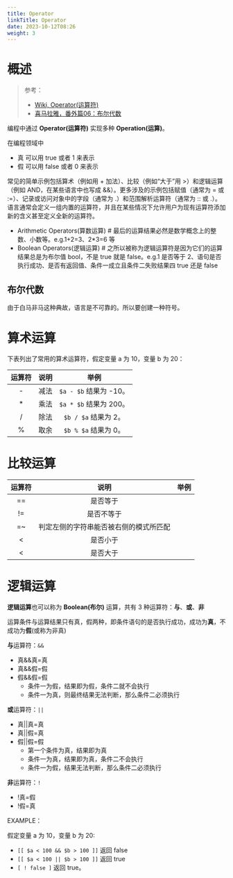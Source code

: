 ```yaml
---
title: Operator
linkTitle: Operator
date: 2023-10-12T08:26
weight: 3
---
```

# 概述

> 参考：
>
> - [Wiki, Operator(运算符)](https://en.wikipedia.org/wiki/Operator_(computer_programming))
> - [喜马拉雅，番外篇06：布尔代数](https://www.ximalaya.com/sound/606929143)

编程中通过 **Operator(运算符)** 实现多种 **Operation(运算)**。

在编程领域中

- 真 可以用 true 或者 1 来表示
- 假 可以用 false 或者 0 来表示

常见的简单示例包括算术（例如用 + 加法）、比较（例如“大于”用 >）和逻辑运算（例如 AND，在某些语言中也写成 &&）。更多涉及的示例包括赋值（通常为 = 或 :=）、记录或访问对象中的字段（通常为 .）和范围解析运算符（通常为 :: 或 .）。语言通常会定义一组内置的运算符，并且在某些情况下允许用户为现有运算符添加新的含义甚至定义全新的运算符。

- Arithmetic Operators(算数运算) # 最后的运算结果必然是数学概念上的整数、小数等。e.g.1+2=3、2\*3=6 等
- Boolean Operators(逻辑运算) # 之所以被称为逻辑运算符是因为它们的运算结果总是为布尔值 bool，不是 true 就是 false。e.g.1 是否等于 2、语句是否执行成功、是否有返回值、条件一成立且条件二失败结果四 true 还是 false

## 布尔代数

由于白马非马这种典故，语言是不可靠的。所以要创建一种符号。


# 算术运算

下表列出了常用的算术运算符，假定变量 a 为 10，变量 b 为 20：

| 运算符 | 说明 |          举例           |
|:------:|:----:|:-----------------------:|
|   -    | 减法 | `$a - $b` 结果为 -10。  |
|   *    | 乘法 | `$a * $b` 结果为 200。 |
|   /    | 除法 |  `$b / $a` 结果为 2。   |
|   %    | 取余 |  `$b % $a` 结果为 0。   |

# 比较运算

| 运算符 |                  说明                  | 举例 |
|:------:|:--------------------------------------:|:----:|
|   ==   |                是否等于                |      |
|   !=   |               是否不等于               |      |
|   =~   | 判定左侧的字符串能否被右侧的模式所匹配 |      |
|   <    |                是否小于                |      |
|   <    |                是否大于                |      |

# 逻辑运算

**逻辑运算**也可以称为 **Boolean(布尔)** 运算，共有 3 种运算符：**与**、**或**、**非**

运算条件与运算结果只有真，假两种，即条件语句的是否执行成功，成功为**真**，不成功为**假**(或称为非真)

**与**运算符：`&&`

- 真&&真=真
- 真&&假=假
- 假&&假=假
  - 条件一为假，结果即为假，条件二就不会执行
  - 条件一为真，则最终结果无法判断，那么条件二必须执行

**或**运算符：`||`

- 真||真=真
- 真||假=真
- 假||假=假
  - 第一个条件为真，结果即为真
  - 条件一为真，结果即为真，条件二不会执行
  - 条件一为假，结果无法判断，那么条件二必须执行

**非**运算符：`!`

- !真=假
- !假=真

EXAMPLE：

假定变量 a 为 10，变量 b 为 20:

- `[[ $a < 100 && $b > 100 ]]` 返回 false
- `[[ $a < 100 || $b > 100 ]]` 返回 true
- `[ ! false ]` 返回 true。

